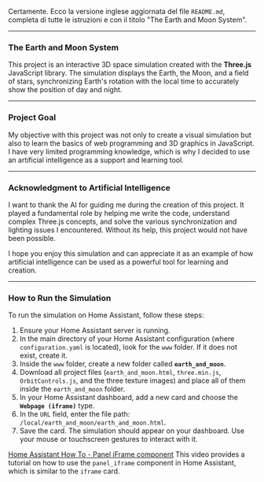 Certamente. Ecco la versione inglese aggiornata del file `README.md`, completa di tutte le istruzioni e con il titolo "The Earth and Moon System".

---

### The Earth and Moon System

This project is an interactive 3D space simulation created with the **Three.js** JavaScript library. The simulation displays the Earth, the Moon, and a field of stars, synchronizing Earth's rotation with the local time to accurately show the position of day and night.

---

### Project Goal

My objective with this project was not only to create a visual simulation but also to learn the basics of web programming and 3D graphics in JavaScript. I have very limited programming knowledge, which is why I decided to use an artificial intelligence as a support and learning tool.

---

### Acknowledgment to Artificial Intelligence

I want to thank the AI for guiding me during the creation of this project. It played a fundamental role by helping me write the code, understand complex Three.js concepts, and solve the various synchronization and lighting issues I encountered. Without its help, this project would not have been possible.

I hope you enjoy this simulation and can appreciate it as an example of how artificial intelligence can be used as a powerful tool for learning and creation.

---

### How to Run the Simulation

To run the simulation on Home Assistant, follow these steps:

1.  Ensure your Home Assistant server is running.
2.  In the main directory of your Home Assistant configuration (where `configuration.yaml` is located), look for the `www` folder. If it does not exist, create it.
3.  Inside the `www` folder, create a new folder called **`earth_and_moon`**.
4.  Download all project files (`earth_and_moon.html`, `three.min.js`, `OrbitControls.js`, and the three texture images) and place all of them inside the `earth_and_moon` folder.
5.  In your Home Assistant dashboard, add a new card and choose the **`Webpage (iframe)`** type.
6.  In the `URL` field, enter the file path: `/local/earth_and_moon/earth_and_moon.html`.
7.  Save the card. The simulation should appear on your dashboard. Use your mouse or touchscreen gestures to interact with it.

[Home Assistant How To - Panel iFrame component](https://www.youtube.com/watch?v=k6gRagYTBU8)
This video provides a tutorial on how to use the `panel_iframe` component in Home Assistant, which is similar to the `iframe` card.
